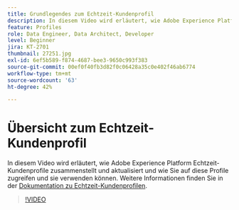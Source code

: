 ```yaml
---
title: Grundlegendes zum Echtzeit-Kundenprofil
description: In diesem Video wird erläutert, wie Adobe Experience Platform Echtzeit-Kundenprofile zusammenstellt und aktualisiert und wie Sie auf diese Profile zugreifen und sie verwenden können.
feature: Profiles
role: Data Engineer, Data Architect, Developer
level: Beginner
jira: KT-2701
thumbnail: 27251.jpg
exl-id: 6ef5b589-f874-4687-bee3-9650c993f383
source-git-commit: 00ef0f40fb3d82f0c06428a35c0e402f46ab6774
workflow-type: tm+mt
source-wordcount: '63'
ht-degree: 42%

---
```


# Übersicht zum Echtzeit-Kundenprofil

In diesem Video wird erläutert, wie Adobe Experience Platform Echtzeit-Kundenprofile zusammenstellt und aktualisiert und wie Sie auf diese Profile zugreifen und sie verwenden können. Weitere Informationen finden Sie in der [Dokumentation zu Echtzeit-Kundenprofilen](https://experienceleague.adobe.com/docs/experience-platform/profile/home.html?lang=de).

>[!VIDEO](https://video.tv.adobe.com/v/27251?learn=on)
